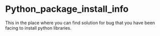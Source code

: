 # Python_package_install_info

This in the place where you can find solution for bug that you have been facing to install python libraries.
